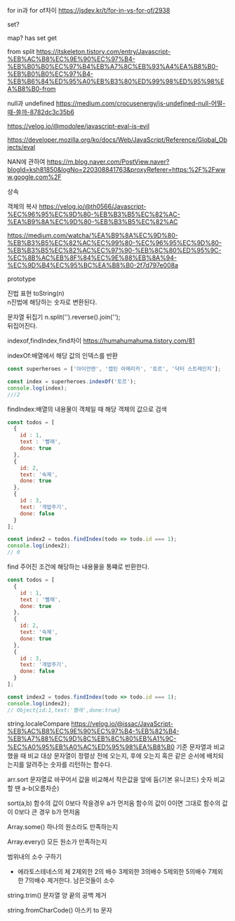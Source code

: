for in과 for of차이
https://jsdev.kr/t/for-in-vs-for-of/2938

set?

map?
has set get

from split
https://itskeleton.tistory.com/entry/Javascript-%EB%AC%B8%EC%9E%90%EC%97%B4-%EB%B0%B0%EC%97%B4%EB%A7%8C%EB%93%A4%EA%B8%B0-%EB%B0%B0%EC%97%B4-%EB%B6%84%ED%95%A0%EB%B3%80%ED%99%98%ED%95%98%EA%B8%B0-from


null과 undefined
https://medium.com/crocusenergy/js-undefined-null-어떨-때-쓸까-8782dc3c35b6

https://velog.io/@modolee/javascript-eval-is-evil

https://developer.mozilla.org/ko/docs/Web/JavaScript/Reference/Global_Objects/eval

NAN에 관하여
https://m.blog.naver.com/PostView.naver?blogId=ksh81850&logNo=220308841763&proxyReferer=https:%2F%2Fwww.google.com%2F

상속

객체의 복사
https://velog.io/@th0566/Javascript-%EC%96%95%EC%9D%80-%EB%B3%B5%EC%82%AC-%EA%B9%8A%EC%9D%80-%EB%B3%B5%EC%82%AC

https://medium.com/watcha/%EA%B9%8A%EC%9D%80-%EB%B3%B5%EC%82%AC%EC%99%80-%EC%96%95%EC%9D%80-%EB%B3%B5%EC%82%AC%EC%97%90-%EB%8C%80%ED%95%9C-%EC%8B%AC%EB%8F%84%EC%9E%88%EB%8A%94-%EC%9D%B4%EC%95%BC%EA%B8%B0-2f7d797e008a

prototype

진법 표현
toString(n)  
n진법에 해당하는 숫자로 변환된다.

문자열 뒤집기
n.split('').reverse().join('');  
뒤집어진다.

indexof,findIndex,find차이
https://humahumahuma.tistory.com/81

indexOf:배열에서 해당 값의 인덱스를 반환
```javascript
const superheroes = ['아이언맨', '캡틴 아메리카', '토르', '닥터 스트레인지'];

const index = superheroes.indexOf('토르');
console.log(index);
///2
```

findIndex:배열의 내용물이 객체일 때 해당 객체의 값으로 검색
```javascript
const todos = [
  {
    id : 1,
    text : '빨래',
    done: true
  },
  {
    id: 2,
    text: '숙제',
    done: true
  },
  {
    id : 3,
    text: '개밥주기',
    done: false
  }
];

const index2 = todos.findIndex(todo => todo.id === 1);
console.log(index2);
// 0
```

find 주어진 조건에 해당하는 내용물을 통쨰로 반환한다.
```javascript
const todos = [
  {
    id : 1,
    text : '빨래',
    done: true
  },
  {
    id: 2,
    text: '숙제',
    done: true
  },
  {
    id : 3,
    text: '개밥주기',
    done: false
  }
];

const index2 = todos.findIndex(todo => todo.id === 1);
console.log(index2);
// Object{id:1,text:'빨래',done:true}
```
string.localeCompare
https://velog.io/@issac/JavaScript-%EB%AC%B8%EC%9E%90%EC%97%B4-%EB%82%B4-%EB%A7%88%EC%9D%8C%EB%8C%80%EB%A1%9C-%EC%A0%95%EB%A0%AC%ED%95%98%EA%B8%B0
기준 문자열과 비교했을 때 비교 대상 문자열이 정렬상 전에 오는지, 후에 오는지 혹은 같은 순서에 배치되는지를 알려주는 숫자를 리턴하는 함수다.

arr.sort
문자열로 바꾸어서 값을 비교해서 작은값을 앞에 둠(기본 유니코드)
숫자 비교할 땐 a-b(오름차순)

sort(a,b)
함수의 값이 0보다 작을경우 a가 먼저옴
함수의 값이 0이면 그대로
함수의 값이 0보다 큰 경우 b가 먼저옴

Array.some()
하나의 원소라도 만족하는지

Array.every()
모든 원소가 만족하는지

범위내의 소수 구하기
* 에라토스테네스의 체
2제외한 2의 배수 
3제외한 3의배수
5제외한 5의배수
7제외한 7의배수 제거한다.
남은것들이 소수

string.trim()
문자열 양 끝의 공백 제거

string.fromCharCode()
아스키 to 문자